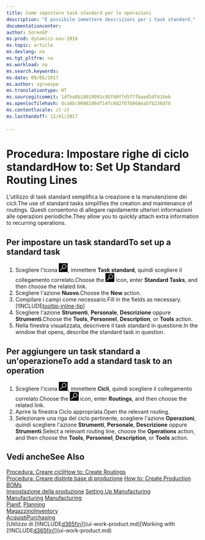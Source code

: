 ```yaml
---
title: Come impostare task standard per le operazioni
description: "È possibile immettere descrizioni per i task standard."
documentationcenter: 
author: SorenGP
ms.prod: dynamics-nav-2018
ms.topic: article
ms.devlang: na
ms.tgt_pltfrm: na
ms.workload: na
ms.search.keywords: 
ms.date: 09/05/2017
ms.author: sgroespe
ms.translationtype: HT
ms.sourcegitcommit: 1dfba8b14019991c95f40ffd5f7fbaed5df414eb
ms.openlocfilehash: dca8bc96062d6df14fc6d2f07b668ea5fb236dfb
ms.contentlocale: it-it
ms.lasthandoff: 12/01/2017

---
```

# <a name="how-to-set-up-standard-routing-lines"></a><span data-ttu-id="9d136-103">Procedura: Impostare righe di ciclo standard</span><span class="sxs-lookup"><span data-stu-id="9d136-103">How to: Set Up Standard Routing Lines</span></span>
<span data-ttu-id="9d136-104">L'utilizzo di task standard semplifica la creazione e la manutenzione dei cicli.</span><span class="sxs-lookup"><span data-stu-id="9d136-104">The use of standard tasks simplifies the creation and maintenance of routings.</span></span> <span data-ttu-id="9d136-105">Questi consentono di allegare rapidamente ulteriori informazioni alle operazioni periodiche.</span><span class="sxs-lookup"><span data-stu-id="9d136-105">They allow you to quickly attach extra information to recurring operations.</span></span>

## <a name="to-set-up-a-standard-task"></a><span data-ttu-id="9d136-106">Per impostare un task standard</span><span class="sxs-lookup"><span data-stu-id="9d136-106">To set up a standard task</span></span>
1. <span data-ttu-id="9d136-107">Scegliere l'icona ![Cerca pagina o report](media/ui-search/search_small.png "icona Cerca pagina o report"), immettere **Task standard**, quindi scegliere il collegamento correlato.</span><span class="sxs-lookup"><span data-stu-id="9d136-107">Choose the ![Search for Page or Report](media/ui-search/search_small.png "Search for Page or Report icon") icon, enter **Standard Tasks**, and then choose the related link.</span></span>
2. <span data-ttu-id="9d136-108">Scegliere l'azione **Nuovo**.</span><span class="sxs-lookup"><span data-stu-id="9d136-108">Choose the **New** action.</span></span>
3. <span data-ttu-id="9d136-109">Compilare i campi come necessario.</span><span class="sxs-lookup"><span data-stu-id="9d136-109">Fill in the fields as necessary.</span></span> [!INCLUDE[tooltip-inline-tip](includes/tooltip-inline-tip_md.md)]
4. <span data-ttu-id="9d136-110">Scegliere l'azione **Strumenti**, **Personale**, **Descrizione** oppure **Strumenti**.</span><span class="sxs-lookup"><span data-stu-id="9d136-110">Choose the **Tools**, **Personnel**, **Description**, or **Tools** action.</span></span>
5. <span data-ttu-id="9d136-111">Nella finestra visualizzata, descrivere il task standard in questione.</span><span class="sxs-lookup"><span data-stu-id="9d136-111">In the window that opens, describe the standard task in question.</span></span>

## <a name="to-add-a-standard-task-to-an-operation"></a><span data-ttu-id="9d136-112">Per aggiungere un task standard a un'operazione</span><span class="sxs-lookup"><span data-stu-id="9d136-112">To add a standard task to an operation</span></span>
1. <span data-ttu-id="9d136-113">Scegliere l'icona ![Cerca pagina o report](media/ui-search/search_small.png "icona Cerca pagina o report"), immettere **Cicli**, quindi scegliere il collegamento correlato.</span><span class="sxs-lookup"><span data-stu-id="9d136-113">Choose the ![Search for Page or Report](media/ui-search/search_small.png "Search for Page or Report icon") icon, enter **Routings**, and then choose the related link.</span></span>
2. <span data-ttu-id="9d136-114">Aprire la finestra Ciclo appropriata.</span><span class="sxs-lookup"><span data-stu-id="9d136-114">Open the relevant routing.</span></span>
3. <span data-ttu-id="9d136-115">Selezionare una riga del ciclo pertinente, scegliere l'azione **Operazioni**, quindi scegliere l'azione **Strumenti**, **Personale**, **Descrizione** oppure **Strumenti**.</span><span class="sxs-lookup"><span data-stu-id="9d136-115">Select a relevant routing line, choose the **Operations** action, and then choose the **Tools**, **Personnel**, **Description**, or **Tools** action.</span></span>

## <a name="see-also"></a><span data-ttu-id="9d136-116">Vedi anche</span><span class="sxs-lookup"><span data-stu-id="9d136-116">See Also</span></span>  
[<span data-ttu-id="9d136-117">Procedura: Creare cicli</span><span class="sxs-lookup"><span data-stu-id="9d136-117">How to: Create Routings</span></span>](production-how-to-create-routings.md)  
<span data-ttu-id="9d136-118">[Procedura: Creare distinte base di produzione](production-how-to-create-production-boms.md)   </span><span class="sxs-lookup"><span data-stu-id="9d136-118">[How to: Create Production BOMs](production-how-to-create-production-boms.md)   </span></span>  
<span data-ttu-id="9d136-119">[Impostazione della produzione](production-configure-production-processes.md) </span><span class="sxs-lookup"><span data-stu-id="9d136-119">[Setting Up Manufacturing](production-configure-production-processes.md) </span></span>  
<span data-ttu-id="9d136-120">[Manufacturing](production-manage-manufacturing.md)  </span><span class="sxs-lookup"><span data-stu-id="9d136-120">[Manufacturing](production-manage-manufacturing.md)  </span></span>  
<span data-ttu-id="9d136-121">[Pianif.](production-planning.md) </span><span class="sxs-lookup"><span data-stu-id="9d136-121">[Planning](production-planning.md) </span></span>  
[<span data-ttu-id="9d136-122">Magazzino</span><span class="sxs-lookup"><span data-stu-id="9d136-122">Inventory</span></span>](inventory-manage-inventory.md)  
[<span data-ttu-id="9d136-123">Acquisti</span><span class="sxs-lookup"><span data-stu-id="9d136-123">Purchasing</span></span>](purchasing-manage-purchasing.md)  
<span data-ttu-id="9d136-124">[Utilizzo di [!INCLUDE[d365fin](includes/d365fin_md.md)]](ui-work-product.md)</span><span class="sxs-lookup"><span data-stu-id="9d136-124">[Working with [!INCLUDE[d365fin](includes/d365fin_md.md)]](ui-work-product.md)</span></span>  

